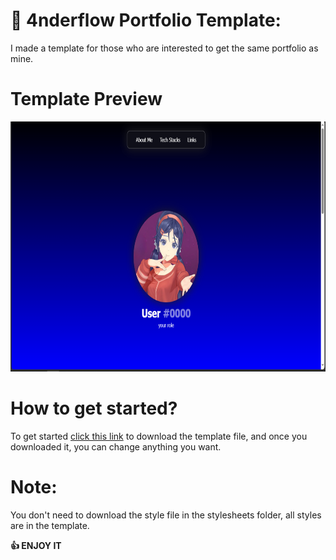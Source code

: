 # 📝 4nderflow Portfolio Template:
<p> I made a template for those who are interested to get the same portfolio as mine.</p>

# Template Preview
<img height="400" src="assets/img/Capture.PNG" />

# How to get started?
To get started <a href="template-by-ander.html" download="4nder's template">click this link</a> to download the template file, and once you downloaded it, you can change anything you want.

# Note:
You don't need to download the style file in the stylesheets folder, all styles are in the template.

<b>👍 ENJOY IT</b>

